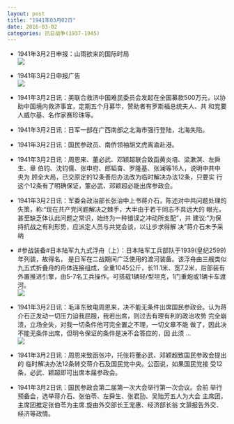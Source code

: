 ```yaml
---
layout: post
title: "1941年03月02日"
date: 2016-03-02
categories: 抗日战争(1937-1945)
---
```


<meta name="referrer" content="no-referrer" />

- 1941年3月2日申报：山雨欲来的国际时局 <br/><img src="https://ww3.sinaimg.cn/large/aca367d8jw1f1iwxlxmn4j20sx0yp4nc.jpg" />

- 1941年3月2日申报广告 <br/><img src="https://ww1.sinaimg.cn/large/aca367d8jw1f1iv6wsmauj20pr0h0jw9.jpg" />

- 1941年3月2日讯：美联合救济中国难民委员会发起在全国募款500万元，以协助中国境内救济事宜，定期五个月募毕，赞助者有罗斯福总统夫人、共 和党要人威尔基、名作家赛珍珠等。 

- 1941年3月2日讯：日军一部在广西南部之北海市强行登陆，北海失陷。 

- 1941年3月2日讯：国民参政员、南侨领袖胡文虎离渝赴港。 

- 1941年3月2日讯：周恩来、董必武、邓颖超联合致函黄炎培、梁漱溟、左舜生、章 伯钧、沈钧儒、张申府、郎韬奋、罗隆基、张澜等16人，说明中共中央为 顾全大局，已交原定的12条善后办法改为临时解决办法12条，只要实 行这个12条有了明确保证，葷必武、邓颖超必能出席参政会。 

- 1941年3月2日讯：军委会政治部长张治中上书蒋介石，陈述对中共问题处理的 失策，称:“现在共产党问题解决之棘手，大半由于若干同志不具远大的 眼光，甚至缺乏体认此问题之常识，始终为一种错误之冲动所支配”，并 建议:“为保持抗战之有利形势，应派定人员与共党会谈，以让步求得解 决”蒋介石未予采纳 

- #参战装备#日本陆军九九式浮舟（上）：日本陆军工兵部队于1939(皇纪2599)年列装，故得名， 是日军在二战期间广泛使用的渡河装备。该浮舟由三艘类似九五式折叠舟的舟体连接组成，全重1045公斤，长11.1米、宽7.2米，后部装有外置推进引擎，由5-7名工兵操作。可搭载1辆轻/型坦克，1门重炮或1辆卡车渡河。 <br/><img src="https://ww4.sinaimg.cn/large/aca367d8jw1f1iadlox8wj209g077aab.jpg" />

- 1941年3月2日讯：毛泽东致电周恩来，决不能无条件出席国民参政会。认为蒋 介石正发动一切压力迫我屈服，我若出席，则过去有理有利的政治攻势 完全崩溃，立场全失，对我一切条件他可完全置之不理，一切文章不能 做了，因此决不能无条件出席，但明令保证的条件是决不会答应的，因 此须 ... <br/><img src="https://ww2.sinaimg.cn/large/aca367d8jw1f1i8o4to44j20c80eutas.jpg" />

- 1941年3月2日讯：周恩来致函张冲，托张将董必武、邓颖超致国民参政会提出的 临时解决办法12条转交蒋介石及国民党中央。公函说，如果国民党接 受12条，必武、颖超即可出席本届参政会。 

- 1941年3月2日讯：国民参政会第二届第一次大会举行第一次会议。会前 举行预备会，选举蒋介石、张伯苓、左舜生、张君劢、吴贻芳五人为大会 主席团，主席团推定张伯苓为主席.旋由外交部长王宠惠、经济部长翁 文灏报告外交、经济等政情。 

